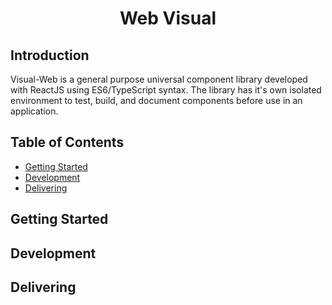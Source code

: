 <!-- omit in toc -->
<div align="center">
  <h1>Web Visual</h1>
</div>

<!-- omit in toc -->
## Introduction
Visual-Web is a general purpose universal component library developed with ReactJS using ES6/TypeScript syntax. The library has it's own isolated environment to test, build, and document components before use in an application.

<!-- omit in toc -->
## Table of Contents

- [Getting Started](#getting-started)
- [Development](#development)
- [Delivering](#delivering)

## Getting Started

## Development

## Delivering
